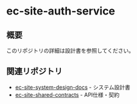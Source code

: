 # ec-site-auth-service

## 概要

このリポジトリの詳細は設計書を参照してください。

## 関連リポジトリ

- [ec-site-system-design-docs](../ec-site-system-design-docs) - システム設計書
- [ec-site-shared-contracts](../ec-site-shared-contracts) - API仕様・契約
